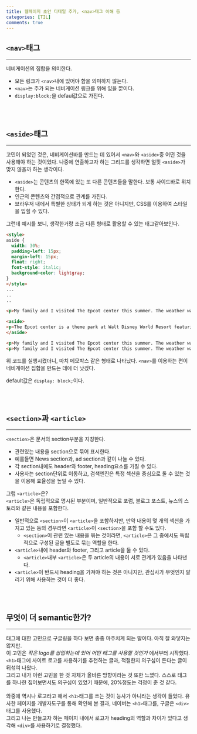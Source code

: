 ```yaml
---
title: 웹페이지 초안 디테일 추가, <nav>태그 이해 등
categories: [TIL]
comments: true
---
```


## `<nav>`태그
---
네비게이션의 집합을 의미한다.
- 모든 링크가 `<nav>`내에 있어야 함을 의미하지 않는다.
- `<nav>`는 주가 되는 네비게이션 링크를 위해 있을 뿐이다.
- `display:block;`을 defaul값으로 가진다.

<br>
<br>

## `<aside>`태그
---
고민이 되었던 것은, 네비게이션바를 만드는 데 있어서 `<nav>`와 `<aside>`중 어떤 것을 사용해야 하는 것이었다. 나중에 연출하고자 하는 그리드를 생각하면 얼핏 `<aside>`가 맞지 않을까 하는 생각이다.
- `<aside>`는 콘텐츠의 한쪽에 있는 또 다른 콘텐츠들을 말한다. 보통 사이드바로 위치한다.
- 인근의 콘텐츠와 간접적으로 관계를 가진다.
- 브라우저 내에서 특별한 상태가 되게 하는 것은 아니지만, CSS를 이용하여 스타일을 입힐 수 있다.

그런데 예시를 보니, 생각한거랑 조금 다른 형태로 활용할 수 있는 태그같아보인다.

```html
<style>
aside {
  width: 30%;
  padding-left: 15px;
  margin-left: 15px;
  float: right;
  font-style: italic;
  background-color: lightgray;
}
</style>
...
..
..

<p>My family and I visited The Epcot center this summer. The weather was nice, and Epcot was amazing! I had a great summer together with my family!</p>

<aside>
<p>The Epcot center is a theme park at Walt Disney World Resort featuring exciting attractions, international pavilions, award-winning fireworks and seasonal special events.</p>
</aside>

<p>My family and I visited The Epcot center this summer. The weather was nice, and Epcot was amazing! I had a great summer together with my family!</p>
<p>My family and I visited The Epcot center this summer. The weather was nice, and Epcot was amazing! I had a great summer together with my family!</p>
```

위 코드를 실행시켰더니, 마치 메모박스 같은 형태로 나타났다. `<nav>`를 이용하는 편이 네비게이션 집합을 만드는 데에 더 낫겠다.

default값은 `display: block;`이다.

<br>
<br>

## `<section>`과 `<article>`
---
`<section>`은 문서의 section부분을 지칭한다.
- 관련있는 내용을 section으로 묶어 표시한다.
- 예를들면 News section과, ad section과 같이 나눌 수 있다.
- 각 section내에도 header와 footer, heading요소를 가질 수 있다.
- 사용자는 section단위로 이동하고, 검색엔진은 특정 섹션을 중심으로 둘 수 있는 것을 이용해 효율성을 높일 수 있다.

 그럼 `<article>`은?  
`<article>`은 독립적으로 명시된 부분이며, 일반적으로 포럼, 블로그 포스트, 뉴스의 스토리와 같은 내용을 포함한다.
- 일반적으로 `<section>`이 `<article>`을 포함하지만, 만약 내용이 몇 개의 섹션을 가지고 있는 등의 경우라면 `<article>`이 `<section>`을 포함 할 수도 있다.
    - `<section>`이 관련 있는 내용을 묶는 것이라면, `<article>`은 그 중에서도 독립적으로 구성된 글을 별도로 묶는 역할을 한다.
- `<article>`내에 header와 footer, 그리고 article을 둘 수 있다.
    - `<article>`내부 `<article>`은 두 article의 내용이 서로 관계가 있음을 나타낸다.
- `<article>`이 반드시 heading을 가져야 하는 것은 아니지만, 관심사가 무엇인지 알리기 위해 사용하는 것이 더 좋다.

<br>
<br>

## 무엇이 더 semantic한가?
---
태그에 대한 고민으로 구글링을 하다 보면 종종 마주치게 되는 말이다. 아직 잘 와닿지는 않지만.  
이 고민은 _작은 logo를 삽입하는데 있어 어떤 태그를 사용할 것인가_ 에서부터 시작했다.  
`<h1>`태그에 사이트 로고를 사용하기를 추천하는 글과, 적절한지 의구심이 든다는 글이 뒤섞여 나왔다.  
그리고 내가 이런 고민을 한 것 자체가 올바른 방향이라는 것 또한 느꼈다. 스스로 태그를 하나한 짚어보면서도 의구심이 있었기 때문에, 20%정도는 걱정이 준 것 같다.  
<br>
와중에 역시나 로고라고 해서 `<h1>`태그를 쓰는 것이 능사가 아니라는 생각이 들었다. 유사한 페이지를 개발자도구를 통해 확인해 본 결과, 네이버는 `<h1>`태그를, 구글은 `<div>`태그를 사용했다.  
그리고 나는 만들고자 하는 페이지 내에서 로고가 heading의 역할과 차이가 있다고 생각해 `<div>`를 사용하기로 결정했다.  


